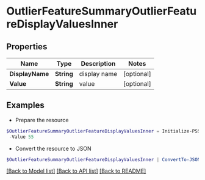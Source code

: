 # OutlierFeatureSummaryOutlierFeatureDisplayValuesInner
## Properties

Name | Type | Description | Notes
------------ | ------------- | ------------- | -------------
**DisplayName** | **String** | display name | [optional] 
**Value** | **String** | value | [optional] 

## Examples

- Prepare the resource
```powershell
$OutlierFeatureSummaryOutlierFeatureDisplayValuesInner = Initialize-PSSailpointBetaOutlierFeatureSummaryOutlierFeatureDisplayValuesInner  -DisplayName Aliza Chris `
 -Value 55
```

- Convert the resource to JSON
```powershell
$OutlierFeatureSummaryOutlierFeatureDisplayValuesInner | ConvertTo-JSON
```

[[Back to Model list]](../README.md#documentation-for-models) [[Back to API list]](../README.md#documentation-for-api-endpoints) [[Back to README]](../README.md)

